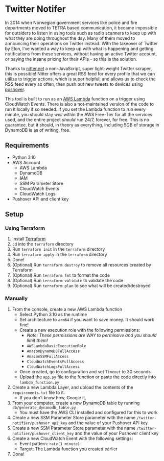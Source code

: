 # Twitter Notifer

In 2014 when Norwegian government services like police and fire departments moved to TETRA based communication, 
it became impossible for outsiders to listen in using tools such as radio scanners to keep up with what they are doing 
throughout the day. Many of them moved to announcing their operations on Twitter instead. With the takeover of Twitter 
by Elon, I've wanted a way to keep up with what is happening and getting notifications from these services, 
without having an active Twitter account, or paying the insane pricing for their APIs - so this is the solution.

Thanks to [nitter.net](https://nitter.net) a non-JavaScript, super light-weight Twitter scraper, this is possible! 
Nitter offers a great RSS feed for every profile that we can utilize to trigger actions, which is super helpful, and 
allows us to check the RSS feed every so often, then push out new tweets to devices using [pushover](https://pushover.net).

This tool is built to run as an [AWS Lambda](https://aws.amazon.com/lambda/) function on a trigger using CloudWatch Events. 
There is also a not-maintained version of the code to run it locally if so needed. If you set the Lambda function to 
run every minute, you should stay _well_ within the AWS Free-Tier for all the services used, and the entire project 
_should_ run 24/7, forever, for free. This is no guarantee, but it should, in theory as everything, including 5GB 
of storage in DynamoDB is as of writing, free.


## Requirements
- Python 3.10
- AWS Account
  - AWS Lambda
  - DynamoDB
  - IAM
  - SSM Parameter Store
  - CloudWatch Events
  - CloudWatch Logs
- Pushover API and client key

## Setup
### Using Terraform
1. Install [Terraform](https://www.terraform.io/downloads.html)
2. `cd` into the `terraform` directory
3. Run `terraform init` in the `terraform` directory
4. Run `terraform apply` in the `terraform` directory
5. Done!
6. (Optional) Run `terraform destroy` to remove all resources created by Terraform
7. (Optional) Run `terraform fmt` to format the code
8. (Optional) Run `terraform validate` to validate the code
9. (Optional) Run `terraform plan` to see what will be created/destroyed

### Manually
1. From the console, create a new AWS Lambda function
   - Select Python 3.10 as the runtime
   - Set architecture to `arm64` if you want to save money. It should work fine!
   - Create a new execution role with the following permissions: 
     - _Note: These permissions are WAY to permissive and you should limit them!_
     - `AWSLambdaBasicExecutionRole`
     - `AmazonDynamoDBFullAccess`
     - `AmazonSSMFullAccess`
     - `CloudWatchEventsFullAccess`
     - `CloudWatchLogsFullAccess`
   - Once created, go to configuration and set `Timeout` to 30 seconds
   - Upload the `app.py` file to the function or paste the code directly into `lambda_function.py`
2. Create a new Lambda Layer, and upload the contents of the `requirements.txt` file to it.
   - If you don't know how, Google it.
3. From your computer, create a new DynamoDB table by running `db/generate_dynamodb_table.py`
   - You must have the AWS CLI installed and configured for this to work
4. Create a new SSM Parameter Store parameter with the name `/twitter-notifier/pushover_api_key` and the value of your Pushover API key
5. Create a new SSM Parameter Store parameter with the name `/twitter-notifier/pushover_client_key` and the value of your Pushover client key
6. Create a new CloudWatch Event with the following settings:
   - Event pattern: `rate(1 minute)`
   - Target: The Lambda function you created earlier
7. Done!